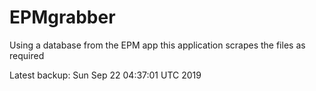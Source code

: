 # EPMgrabber
Using a database from the EPM app this application scrapes the files as required


Latest backup: Sun Sep 22 04:37:01 UTC 2019
